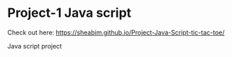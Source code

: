 # Project-1 Java script 
Check out here: https://sheabim.github.io/Project-Java-Script-tic-tac-toe/

Java script project
